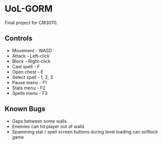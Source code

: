 # UoL-GORM
Final project for CM3070. 

## Controls
- Movement - WASD
- Attack - Left-click
- Block - Right-click
- Cast spell - F
- Open chest - E
- Select spell - 1, 2, 3
- Pause menu - F1
- Stats menu - F2
- Spells menu - F3

## Known Bugs
- Gaps between some walls
- Enemies can hit player out of walls
- Spamming stat / spell screen buttons during level loading can softlock game
